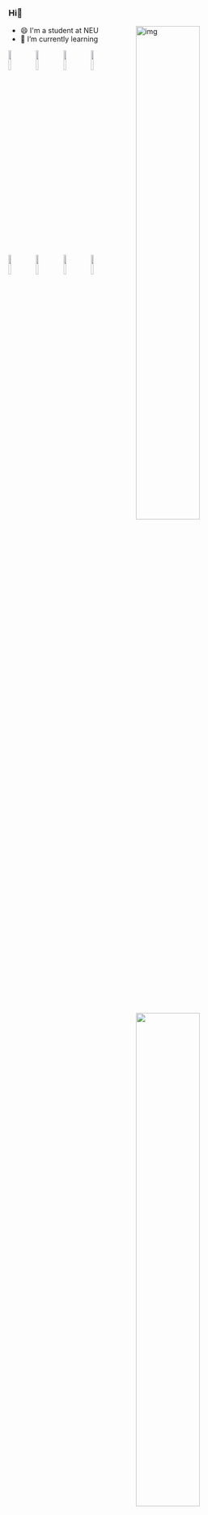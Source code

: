 ### Hi👋 

<img align="right" alt="img" src="https://cdn.pixabay.com/photo/2020/08/08/02/56/hacker-5471975_1280.png" width="50%" height="auto" />

- 😄 I'm a student at NEU
- 🌱 I’m currently learning 

<code><img width="10%" src="https://www.vectorlogo.zone/logos/java/java-ar21.svg"></code>
<code><img width="10%" src="https://www.vectorlogo.zone/logos/golang/golang-icon.svg"></code>
<code><img width="10%" src="https://www.vectorlogo.zone/logos/springio/springio-ar21.svg"></code>
<code><img width="10%" src="https://www.vectorlogo.zone/logos/docker/docker-official.svg"></code>

<code><img width="10%" src="https://www.vectorlogo.zone/logos/mysql/mysql-official.svg"></code>
<code><img width="10%" src="https://www.vectorlogo.zone/logos/redis/redis-official.svg"></code>
<code><img width="10%" src="https://www.vectorlogo.zone/logos/mongodb/mongodb-ar21.svg"></code>
<code><img width="10%" src="https://www.vectorlogo.zone/logos/postgresql/postgresql-ar21.svg"></code>


<img width="50%" align="right" src="https://github-readme-stats.vercel.app/api?username=OutOfEastGate&show_icons=true&hide_border=true" />

<img width="50%" align="right" src="https://github-readme-stats.vercel.app/api/top-langs/?username=OutOfEastGate&theme=dark&layout=compact">
